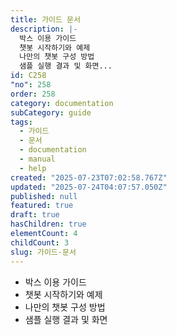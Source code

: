 ```yaml
---
title: 가이드 문서
description: |-
  박스 이용 가이드
  챗봇 시작하기와 예제
  나만의 챗봇 구성 방법
  샘플 실행 결과 및 화면...
id: C258
"no": 258
order: 258
category: documentation
subCategory: guide
tags:
  - 가이드
  - 문서
  - documentation
  - manual
  - help
created: "2025-07-23T07:02:58.767Z"
updated: "2025-07-24T04:07:57.050Z"
published: null
featured: true
draft: true
hasChildren: true
elementCount: 4
childCount: 3
slug: 가이드-문서
---
```


- 박스 이용 가이드
- 챗봇 시작하기와 예제
- 나만의 챗봇 구성 방법
- 샘플 실행 결과 및 화면

